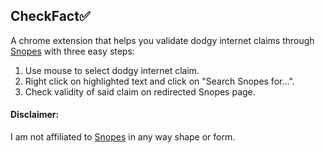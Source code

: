 ## CheckFact✅
A chrome extension that helps you validate dodgy internet claims through [Snopes](https://www.snopes.com/) with three easy steps:
1. Use mouse to select dodgy internet claim.
2. Right click on highlighted text and click on "Search Snopes for...".
3. Check validity of said claim on redirected Snopes page.

#### Disclaimer:
I am not affiliated to [Snopes](https://www.snopes.com/) in any way shape or form.
